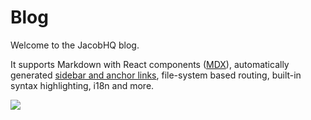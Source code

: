 # Blog

Welcome to the JacobHQ blog. 

It supports Markdown with React components ([MDX](/docs/mdx)), automatically generated [sidebar and anchor links](/docs/anchors), file-system based routing, built-in syntax highlighting, i18n and more.

![](/demo.png)
